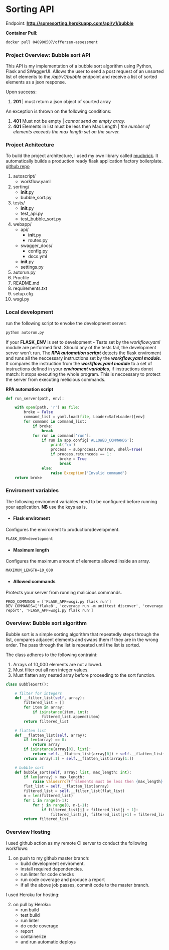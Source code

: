 # Sorting API

Endpoint: **http://somesorting.herokuapp.com/api/v1/bubble**

**Container Pull:** 
```bash
docker pull 040900507/offerzen-assessment
```

### Project Overview: Bubble sort API

This API is my implementation of a bubble sort algorithm using Python, Flask and SWaggerUI. Allows the user to send a post
request of an unsorted list of elements to the  */api/v1/bubble* endpoint and receive a list of sorted elements as a json response.

Upon success:

1. **201** | must return a json object of sourted array

An exception is thrown on the following conditions:

1. **401** Must not be empty | *cannot send an empty array.*
2. **401** Elements in list must be less then Max Length | *the number of elements exceeds the max length set on the server.*


### Project Achitecture

To build the project architecture, I used my own library called [mudbrick](https://pypi.org/project/mudbrick/).
It automatically builds a production ready flask application factory boilerplate. [github repo](https://github.com/owen-eternal/mudbrick)

1. autoscript/
    - workflow.yaml            
2. sorting/
    - __init__.py           
    - bubble_sort.py          
3. tests/
    - __init__.py
    - test_api.py              
    - test_bubble_sort.py
4. webapp/
    - api/               
        - __init__.py
        - routes.py
    - swagger_docs/               
        - config.py
        - docs.yml
    - __init__.py
    - settings.py
5. autorun.py
6. Procfile                    
7. README.md                   
8. requirements.txt            
9. setup.cfg                   
10. wsgi.py                    


### Local development

run the following script to envoke the development server: 

```bash
python autorun.py
```

If your **FLASK_ENV** is set to development - Tests set by the *workflow.yaml* module are performed first. Should any of the tests fail, the development server won't run. The **_RPA automation scritpt_** detects the flask enviroment and runs all the neccessary instructions set by the **_workflow.yaml module_**. It compares the instruction from the **_workflow.yaml module_** to a set of instructions defined in your **_enviroment variables_**, if instructions donot match: It stops executing the whole program. This is neccessary to protect the server from executing melicious commands.

**RPA automation script**

```python
def run_server(path, env):

    with open(path, 'r') as file:
        broke = False
        command_list = yaml.load(file, Loader=SafeLoader)[env]
        for command in command_list:
            if broke:
                break
            for run in command['run']:
                if run in app.config['ALLOWED_COMMANDS']:
                    print('\n')
                    process = subprocess.run(run, shell=True)
                    if process.returncode == 1:
                        broke = True
                        break
                else:
                    raise Exception('Invalid command')
    return broke
```

### Enviroment variables

The following enviroment variables need to be configured before running your application.
**NB** use the keys as is.

- #### Flask enviroment

Configures the enviroment to production/development.

```.env
FLASK_ENV=development
```

- #### Maximum length

Configures the maximum amount of elements allowed inside an array.

```.env
MAXIMUM_LENGTH=10_000
```

- #### Allowed commands

Protects your server from running malicious commands. 

```.env
PROD_COMMANDS = ['FLASK_APP=wsgi.py flask run']
DEV_COMMANDS=['flake8', 'coverage run -m unittest discover', 'coverage report', 'FLASK_APP=wsgi.py flask run']
```

### Overview: Bubble sort algorithm

Bubble sort is a simple sorting algorithm that repeatedly steps through the list, compares adjacent elements and swaps them if they are in the wrong order. The pass through the list is repeated until the list is sorted.

The class adheres to the following contraint: 

1. Arrays of 10_000 elements are not allowed.
2. Must filter out all non integer values.
3. Must flatten any nested array before proceeding to the sort function.

```python
class BubbleSort():

    # filter for integers
    def __filter_list(self, array):
        filtered_list = []
        for item in array:
            if isinstance(item, int):
                filtered_list.append(item)
        return filtered_list

    # flatten list
    def __flatten_list(self, array):
        if len(array) == 0:
            return array
        if isinstance(array[0], list):
            return self.__flatten_list(array[0]) + self.__flatten_list(array[1:])
        return array[:1] + self.__flatten_list(array[1:])

    # bubble sort
    def bubble_sort(self, array: list, max_length: int):
        if len(array) > max_length:
            raise ValueError(f'Elements must be less then {max_length}')
        flat_list = self.__flatten_list(array)
        filtered_list = self.__filter_list(flat_list)
        n = len(filtered_list)
        for i in range(n-1):
            for j in range(0, n-i-1):
                if filtered_list[j] > filtered_list[j + 1]:
                    filtered_list[j], filtered_list[j+1] = filtered_list[j+1], filtered_list[j]
        return filtered_list
```

### Overview Hosting

I used github action as my remote CI server to conduct the following workflows:

1. on push to my github master branch: 
    - build development enviroment.
    - install required dependencies.
    - run linter for code checks
    - run code coverage and produce a report
    - if all the above job passes, commit code to the master branch.

I used Heroku for hosting:

2. on pull by Heroku:
    - run build
    - test build
    - run linter
    - do code coverage
    - report
    - containerize
    - and run automatic deploys
